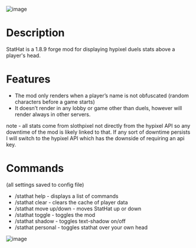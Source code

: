 ![image](https://user-images.githubusercontent.com/92794991/138004045-a49217ad-7387-42b5-b8ab-11daf40b5c74.png)

# Description
StatHat is a 1.8.9 forge mod for displaying hypixel duels stats above a player's head.

# Features
- The mod only renders when a player’s name is not obfuscated (random characters before a game starts)
- It doesn’t render in any lobby or game other than duels, however will render always in other servers.

note - all stats come from slothpixel not directly from the hypixel API so any downtime of the mod is likely linked to that. If any sort of downtime persists I will switch to the hypixel API which has the downside of requiring an api key.

# Commands
(all settings saved to config file)

- /stathat help - displays a list of commands​
- /stathat clear - clears the cache of player data​
- /stathat move up/down - moves StatHat up or down​
- /stathat toggle - toggles the mod​
- /stathat shadow - toggles text-shadow on/off​
- /stathat personal - toggles stathat over your own head​

![image](https://user-images.githubusercontent.com/92794991/138004035-becbf055-8743-4abf-83c0-63a4897ffb60.png)
